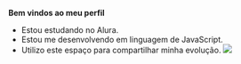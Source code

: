 **Bem vindos ao meu perfil**

- Estou estudando no Alura.
- Estou me desenvolvendo em linguagem de JavaScript.
- Utilizo este espaço para compartilhar minha evolução. 
![]( https://media.tenor.com/siUF6_Z22eUAAAAC/wow.gif)
